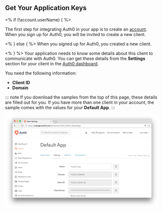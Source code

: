 ## Get Your Application Keys

<% if (!account.userName) { %>

  The first step for integrating Auth0 in your app is to create an [account](${manage_url}/login). When you sign up for Auth0, you will be invited to create a new client.

<% } else { %>
  When you signed up for Auth0, you created a new client.

<% } %>
  Your application needs to know some details about this client to communicate with Auth0. You can get these details from the **Settings** section for your client in the [Auth0 dashboard](${manage_url}/#/).

  You need the following information:
  * **Client ID**
  * **Domain**

  ::: note
  If you download the samples from the top of this page, these details are filled out for you. If you have more than one client in your account, the sample comes with the values for your **Default App**.
  :::

  ![App Dashboard](/media/articles/dashboard/client_settings.png)